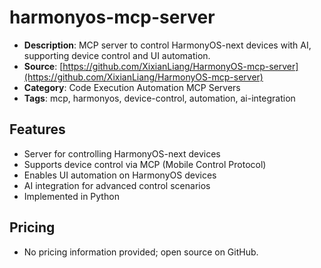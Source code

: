 # harmonyos-mcp-server

- **Description**: MCP server to control HarmonyOS-next devices with AI, supporting device control and UI automation.
- **Source**: [https://github.com/XixianLiang/HarmonyOS-mcp-server](https://github.com/XixianLiang/HarmonyOS-mcp-server)
- **Category**: Code Execution Automation MCP Servers
- **Tags**: mcp, harmonyos, device-control, automation, ai-integration

## Features
- Server for controlling HarmonyOS-next devices
- Supports device control via MCP (Mobile Control Protocol)
- Enables UI automation on HarmonyOS devices
- AI integration for advanced control scenarios
- Implemented in Python

## Pricing
- No pricing information provided; open source on GitHub.
